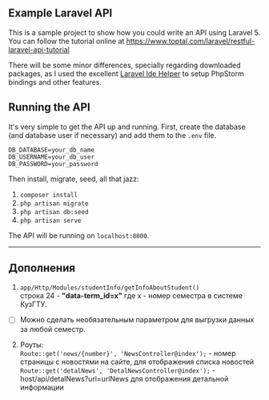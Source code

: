 ## Example Laravel API

 This is a sample project to show how you could write an API using Laravel 5. You can follow the tutorial online at https://www.toptal.com/laravel/restful-laravel-api-tutorial

 There will be some minor differences, specially regarding downloaded packages, as I used the
 excellent [Laravel Ide Helper](https://github.com/barryvdh/laravel-ide-helper) to setup
 PhpStorm bindings and other features.

## Running the API

It's very simple to get the API up and running. First, create the database (and database
user if necessary) and add them to the `.env` file.

```
DB_DATABASE=your_db_name
DB_USERNAME=your_db_user
DB_PASSWORD=your_password
```

Then install, migrate, seed, all that jazz:

1. `composer install`
2. `php artisan migrate`
3. `php artisan db:seed`
4. `php artisan serve`

The API will be running on `localhost:8000`.
____
## Дополнения
1. `app/Http/Modules/studentInfo/getInfoAboutStudent()`    
 строка 24 -  __"data-term_id=x"__ где x - номер семестра в системе КузГТУ.    
  - [ ] Можно сделать необязательным параметром для выгрузки данных за любой семестр.

2. Роуты:    
`Route::get('news/{number}', 'NewsController@index');` -  номер страницы с новостями на сайте, для отображения списка новостей
`Route::get('detalNews', 'DetalNewsController@index');` - host/api/detalNews?url=urlNews для отображения детальной информации 
